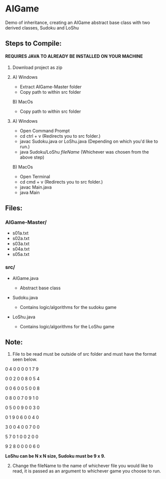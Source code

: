 # AIGame
Demo of inheritance, creating an AIGame abstract base class with two derived classes, Sudoku and LoShu

## Steps to Compile: 
#### **REQUIRES JAVA TO ALREADY BE INSTALLED ON YOUR MACHINE**
1. Download project as zip 
2. A) Windows 
     * Extract AIGame-Master folder
     * Copy path to within src folder
     
   B) MacOs
     * Copy path to within src folder 
3. A) Windows
     * Open Command Prompt
     * cd ctrl + v (Redirects you to src folder.)
     * javac Sudoku.java or LoShu.java (Depending on which you'd like to run.)
     * java Sudoku/LoShu *fileName* (Whichever was chosen from the above step)
     
   B) MacOs
     * Open Terminal
     * cd cmd + v (Redirects you to src folder.)
     * javac Main.java
     * java Main
 
## Files: 
### AIGame-Master/
* s01a.txt
* s02a.txt
* s03a.txt
* s04a.txt
* s05a.txt

### src/
* AIGame.java 
  * Abstract base class
  
* Sudoku.java 
  * Contains logic/algorithms for the sudoku game 
  
* LoShu.java 
  * Contains logic/algorithms for the LoShu game 

## Note: 
1. File to be read must be outside of src folder and must have the format seen below.

0 4 0 0 0 0 1 7 9 

0 0 2 0 0 8 0 5 4 

0 0 6 0 0 5 0 0 8 

0 8 0 0 7 0 9 1 0 

0 5 0 0 9 0 0 3 0 

0 1 9 0 6 0 0 4 0 

3 0 0 4 0 0 7 0 0 

5 7 0 1 0 0 2 0 0 

9 2 8 0 0 0 0 6 0

**LoShu can be N x N size, Sudoku must be 9 x 9.**

2. Change the fileName to the name of whichever file you would like to read, it is passed as an argument to whichever game you choose to run.
